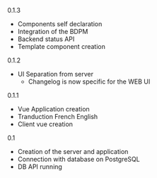 0.1.3
  - Components self declaration
  - Integration of the BDPM
  - Backend status API
  - Template component creation

0.1.2
  - UI Separation from server
	- Changelog is now specific for the WEB UI

0.1.1
  - Vue Application creation
  - Tranduction French English
  - Client vue creation

0.1
  - Creation of the server and application
  - Connection with database on PostgreSQL
  - DB API running